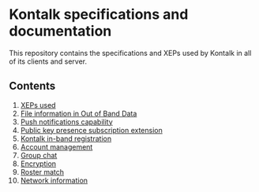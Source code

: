 Kontalk specifications and documentation
========================================

This repository contains the specifications and XEPs used by Kontalk in all of
its clients and server.


## Contents

1. [XEPs used](xeps.md)
2. [File information in Out of Band Data](fileinfo.md)
3. [Push notifications capability](push.md)
4. [Public key presence subscription extension](publickey.md)
5. [Kontalk in-band registration](register.md)
6. [Account management](account.md)
7. [Group chat](group.md)
8. [Encryption](encryption.md)
9. [Roster match](roster-match.md)
10. [Network information](network-info.md)
